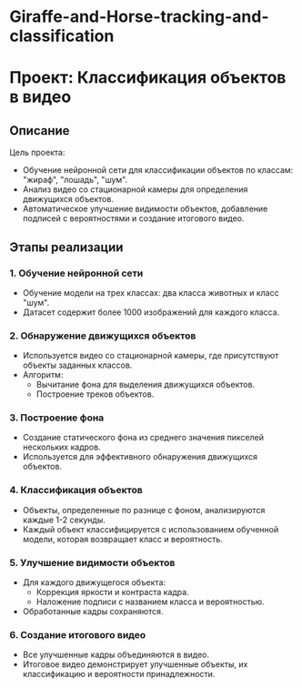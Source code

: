 # Giraffe-and-Horse-tracking-and-classification

# Проект: Классификация объектов в видео

## Описание

Цель проекта:

- Обучение нейронной сети для классификации объектов по классам: "жираф", "лошадь", "шум".
- Анализ видео со стационарной камеры для определения движущихся объектов.
- Автоматическое улучшение видимости объектов, добавление подписей с вероятностями и создание итогового видео.

## Этапы реализации

### 1. Обучение нейронной сети

- Обучение модели на трех классах: два класса животных и класс "шум".
- Датасет содержит более 1000 изображений для каждого класса.

### 2. Обнаружение движущихся объектов

- Используется видео со стационарной камеры, где присутствуют объекты заданных классов.
- Алгоритм:
  - Вычитание фона для выделения движущихся объектов.
  - Построение треков объектов.

### 3. Построение фона

- Создание статического фона из среднего значения пикселей нескольких кадров.
- Используется для эффективного обнаружения движущихся объектов.

### 4. Классификация объектов

- Объекты, определенные по разнице с фоном, анализируются каждые 1-2 секунды.
- Каждый объект классифицируется с использованием обученной модели, которая возвращает класс и вероятность.

### 5. Улучшение видимости объектов

- Для каждого движущегося объекта:
  - Коррекция яркости и контраста кадра.
  - Наложение подписи с названием класса и вероятностью.
- Обработанные кадры сохраняются.

### 6. Создание итогового видео

- Все улучшенные кадры объединяются в видео.
- Итоговое видео демонстрирует улучшенные объекты, их классификацию и вероятности принадлежности.

